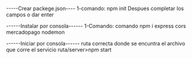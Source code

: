 -----Crear packege.json----
1-comando: npm init
Despues completar los campos o dar enter 

------Instalar por consola------
1-Comando: comando npm i express cors mercadopago nodemon

------Iniciar por consola------
ruta correcta donde se encuntra el archivo que corre el servicio 
ruta/server>npm start